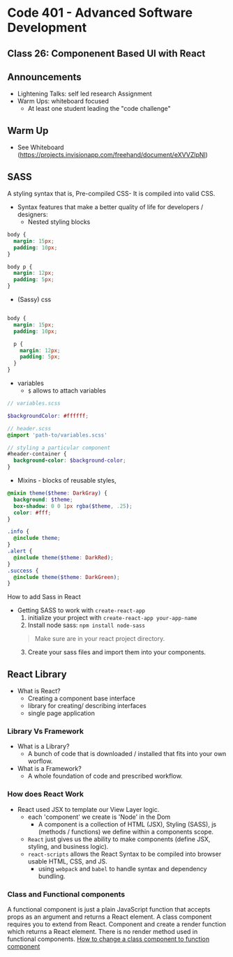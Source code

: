 # Code 401 - Advanced Software Development 

## Class 26: Componenent Based UI with React

## Announcements 

- Lightening Talks: self led research Assignment
- Warm Ups: whiteboard focused
  - At least one student leading the "code challenge"

## Warm Up

- See Whiteboard (https://projects.invisionapp.com/freehand/document/eXVVZlpNl)

## SASS

A styling syntax that is, Pre-compiled CSS- It is compiled into valid CSS.

- Syntax features that make a better quality of life for developers / designers:
  - Nested styling blocks

```css
body {
  margin: 15px;
  padding: 10px;
}

body p {
  margin: 12px;
  padding: 5px;
}
```
- (Sassy) css

```scss

body {
  margin: 15px;
  padding: 10px;

  p {
    margin: 12px;
    padding: 5px;
  }
}

```

- variables
  - `$` allows to attach variables
```scss
// variables.scss

$backgroundColor: #ffffff;

// header.scss
@import 'path-to/variables.scss'

// styling a particular component
#header-container {
  background-color: $background-color;
}
```
- Mixins - blocks of reusable styles, 

```scss
@mixin theme($theme: DarkGray) {
  background: $theme;
  box-shadow: 0 0 1px rgba($theme, .25);
  color: #fff;
}

.info {
  @include theme;
}
.alert {
  @include theme($theme: DarkRed);
}
.success {
  @include theme($theme: DarkGreen);
}

```
How to add Sass in  React
- Getting SASS to work with `create-react-app`
  1. initialize your project with `create-react-app your-app-name`
  2. Install node sass: `npm install node-sass`
   > Make sure are in your react project directory.
  3. Create your sass files and import them into your components.

## React Library

- What is React?
  - Creating a component base interface
  - library for creating/ describing interfaces
  - single page application
 
### Library Vs  Framework

- What is a Library?
  - A bunch of code that is downloaded / installed that fits into your own worflow.
- What is a Framework?
  - A whole foundation of code and prescribed workflow.

### How does React Work

- React used JSX to template our View Layer logic.
  - each 'component' we create is 'Node' in the Dom
    - A component is a collection of HTML (JSX), Styling (SASS), js (methods / functions) we define within a components scope.
  - `React` just gives us the ability to make components (define JSX, styling, and business logic).
  - `react-scripts` allows the React Syntax to be compiled into browser usable HTML, CSS, and JS.
    - using `webpack` and `babel` to handle syntax and dependency bundling.

### Class and Functional components

A functional component is just a plain JavaScript function that accepts props as an argument and returns a React element. A class component requires you to extend from React. Component and create a render function which returns a React element. There is no render method used in functional components.
[How to change a class component to function component](https://nimblewebdeveloper.com/blog/convert-react-class-to-function-component)
